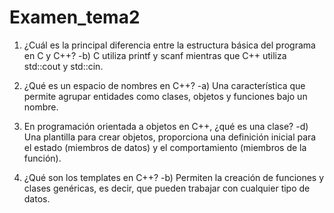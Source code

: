 # Examen_tema2

1) ¿Cuál es la principal diferencia entre la estructura básica del programa en C y C++?
    -b) C utiliza printf y scanf mientras que C++ utiliza std::cout y std::cin.

2) ¿Qué es un espacio de nombres en C++?
    -a) Una característica que permite agrupar entidades como clases, objetos y funciones bajo un nombre.

3) En programación orientada a objetos en C++, ¿qué es una clase?
    -d) Una plantilla para crear objetos, proporciona una definición inicial para el estado (miembros de datos) y el comportamiento (miembros de la función).

4) ¿Qué son los templates en C++?
    -b) Permiten la creación de funciones y clases genéricas, es decir, que pueden trabajar con cualquier tipo de datos.
